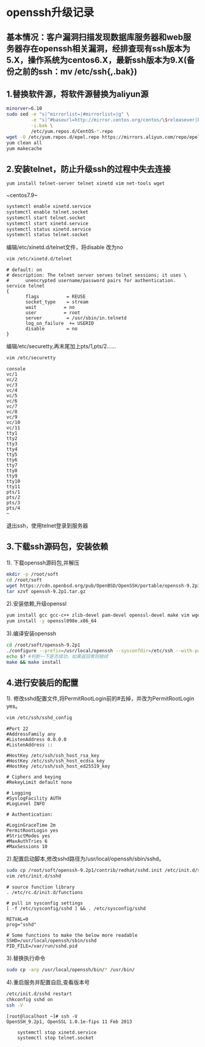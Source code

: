 # openssh升级记录
## 基本情况：客户漏洞扫描发现数据库服务器和web服务器存在openssh相关漏洞，经排查现有ssh版本为5.X，操作系统为centos6.X，最新ssh版本为9.X(备份之前的ssh：mv /etc/ssh{,.bak})
## 1.替换软件源，将软件源替换为aliyun源
```bash
minorver=6.10
sudo sed -e "s|^mirrorlist=|#mirrorlist=|g" \
         -e "s|^#baseurl=http://mirror.centos.org/centos/\$releasever|baseurl=https://mirrors.aliyun.com/centos-vault/$minorver|g" \
         -i.bak \
         /etc/yum.repos.d/CentOS-*.repo
wget -O /etc/yum.repos.d/epel.repo https://mirrors.aliyun.com/repo/epel-archive-6.repo
yum clean all
yum makecache
```
## 2.安装telnet，防止升级ssh的过程中失去连接
```bash
yum install telnet-server telnet xinetd vim net-tools wget
```
~centos7.9~
```bash
systemctl enable xinetd.service
systemctl enable telnet.socket
systemctl start telnet.socket
systemctl start xinetd.service
systemctl status xinetd.service
systemctl status telnet.socket
```

编辑/etc/xinetd.d/telnet文件，将disable 改为no
```bash
vim /etc/xinetd.d/telnet
```
    
    # default: on
    # description: The telnet server serves telnet sessions; it uses \
    #      unencrypted username/password pairs for authentication.
    service telnet
    {
           flags          = REUSE
           socket_type    = stream
           wait          = no
           user          = root
           server         = /usr/sbin/in.telnetd
           log_on_failure  += USERID
           disable        = no
    }
编辑/etc/securetty,再末尾加上pts/1,pts/2......
```bash
vim /etc/securetty
```
    console
    vc/1
    vc/2
    vc/3
    vc/4
    vc/5
    vc/6
    vc/7
    vc/8
    vc/9
    vc/10
    vc/11
    tty1
    tty2
    tty3
    tty4
    tty5
    tty6
    tty7
    tty8
    tty9
    tty10
    tty11
    pts/1
    pts/2
    pts/3
    pts/4
    ~              
退出ssh，使用telnet登录到服务器    

## 3.下载ssh源码包，安装依赖
1). 下载openssh源码包,并解压
```bash
mkdir -p /root/soft
cd /root/soft
wget https://cdn.openbsd.org/pub/OpenBSD/OpenSSH/portable/openssh-9.2p1.tar.gz
tar xzvf openssh-9.2p1.tar.gz
```
2).安装依赖,升级openssl
```bash
yum install gcc gcc-c++ zlib-devel pam-devel openssl-devel make vim wget -y
yum install -y openssl098e.x86_64
```

3).编译安装openssh
```bash
cd /root/soft/openssh-9.2p1
./configure --prefix=/usr/local/openssh --sysconfdir=/etc/ssh --with-pam --with-zlib --with-md5-passwords --with-tcp-wrappers --with-selinux
echo $? #判断一下是否成功，如果返回零则继续
make && make install
```
## 4.进行安装后的配置
1). 修改sshd配置文件,将PermitRootLogin前的#去掉，并改为PermitRootLogin yes。
```bash
vim /etc/ssh/sshd_config
```
    #Port 22
    #AddressFamily any
    #ListenAddress 0.0.0.0
    #ListenAddress ::
    
    #HostKey /etc/ssh/ssh_host_rsa_key
    #HostKey /etc/ssh/ssh_host_ecdsa_key
    #HostKey /etc/ssh/ssh_host_ed25519_key
    
    # Ciphers and keying
    #RekeyLimit default none
    
    # Logging
    #SyslogFacility AUTH
    #LogLevel INFO
    
    # Authentication:
    
    #LoginGraceTime 2m
    PermitRootLogin yes
    #StrictModes yes
    #MaxAuthTries 6
    #MaxSessions 10
2).配置启动脚本,修改sshd路径为/usr/local/openssh/sbin/sshd。
```bash
sudo cp /root/soft/openssh-9.2p1/contrib/redhat/sshd.init /etc/init.d/sshd
vim /etc/init.d/sshd
```
    # source function library
    . /etc/rc.d/init.d/functions
    
    # pull in sysconfig settings
    [ -f /etc/sysconfig/sshd ] && . /etc/sysconfig/sshd
    
    RETVAL=0
    prog="sshd"
    
    # Some functions to make the below more readable
    SSHD=/usr/local/openssh/sbin/sshd
    PID_FILE=/var/run/sshd.pid
    
3).替换执行命令
```bash
sudo cp -arp /usr/local/openssh/bin/* /usr/bin/
```
4).重启服务并配置自启,查看版本号
```bash
/etc/init.d/sshd restart
chkconfig sshd on
ssh -V
```
    [root@localhost ~]# ssh -V
    OpenSSH_9.2p1, OpenSSL 1.0.1e-fips 11 Feb 2013
```bash
    systemctl stop xinetd.service
    systemctl stop telnet.socket
```
